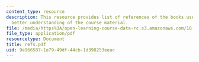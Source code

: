 ```yaml
---
content_type: resource
description: This resource provides list of references of the books useful for the
  better understanding of the course material.
file: /media/https%3A/open-learning-course-data-rc.s3.amazonaws.com/18-155-differential-analysis-fall-2004/9e9665871e7949df44cb1d398253eeac_refs.pdf
file_type: application/pdf
resourcetype: Document
title: refs.pdf
uid: 9e966587-1e79-49df-44cb-1d398253eeac
---
```

